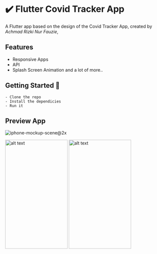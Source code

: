 # ✔️ Flutter Covid Tracker App

A Flutter app based on the design of the Covid Tracker App, created by *Achmad Rizki Nur Fauzie*,

## Features
- Responsive Apps
- API
- Splash Screen Animation
and a lot of more..

## Getting Started 🚀

```shell
- Clone the repo
- Install the dependicies
- Run it
```

## Preview App
![iphone-mockup-scene@2x](https://user-images.githubusercontent.com/75843138/104833077-b1863c00-58c8-11eb-9eda-f607f494e6c0.jpeg)

<img src="https://user-images.githubusercontent.com/75843138/104833106-ccf14700-58c8-11eb-9d33-08d8c564c4f7.png" alt="alt text" width="200" height="350"> <img src="https://user-images.githubusercontent.com/75843138/104833107-cd89dd80-58c8-11eb-9e6e-51670e6f1738.png" alt="alt text" width="200" height="350">
